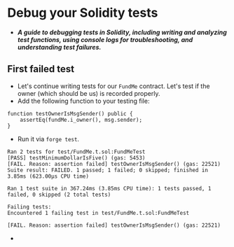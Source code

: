 # Debug your Solidity tests
- ***A guide to debugging tests in Solidity, including writing and analyzing test functions, using console logs for troubleshooting, and understanding test failures.***

## First failed test
- Let's continue writing tests for our `FundMe` contract. Let's test if the owner (which should be us) is recorded properly.
- Add the following function to your testing file:

```
function testOwnerIsMsgSender() public {
    assertEq(fundMe.i_owner(), msg.sender);
}
```

- Run it via `forge test`.

```
Ran 2 tests for test/FundMe.t.sol:FundMeTest
[PASS] testMinimumDollarIsFive() (gas: 5453)
[FAIL. Reason: assertion failed] testOwnerIsMsgSender() (gas: 22521)
Suite result: FAILED. 1 passed; 1 failed; 0 skipped; finished in 3.85ms (623.00µs CPU time)

Ran 1 test suite in 367.24ms (3.85ms CPU time): 1 tests passed, 1 failed, 0 skipped (2 total tests)

Failing tests:
Encountered 1 failing test in test/FundMe.t.sol:FundMeTest

[FAIL. Reason: assertion failed] testOwnerIsMsgSender() (gas: 22521)
```

- 